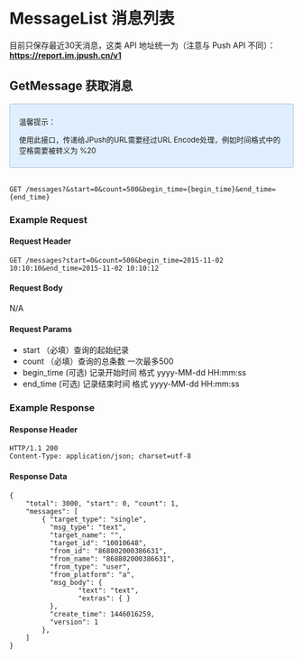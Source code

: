 <h1> MessageList 消息列表</h1>

目前只保存最近30天消息，这类 API 地址统一为（注意与 Push API 不同）：**https://report.im.jpush.cn/v1**

<h2> GetMessage 获取消息</h2>

<div style="font-size:13px;background: #E0EFFE;border: 1px solid #ACBFD7;border-radius: 3px;padding: 8px 16px;">
<p>温馨提示：</p>
<p>使用此接口，传递给JPush的URL需要经过URL Encode处理，例如时间格式中的空格需要被转义为 %20</p>
</div>

<br/>


```
GET /messages?&start=0&count=500&begin_time={begin_time}&end_time={end_time}
```

<h3> Example Request</h3>

<h4> Request Header </h4>

```
GET /messages?start=0&count=500&begin_time=2015-11-02 10:10:10&end_time=2015-11-02 10:10:12
```

<h4> Request Body </h4>

N/A

<h4> Request Params </h4>

+ start （必填）查询的起始纪录
+ count （必填）查询的总条数  一次最多500
+ begin_time (可选) 记录开始时间 格式  yyyy-MM-dd HH:mm:ss
+ end_time (可选)   记录结束时间  格式 yyyy-MM-dd HH:mm:ss

<h3> Example Response </h3>

<h4> Response Header  </h4>

```
HTTP/1.1 200 
Content-Type: application/json; charset=utf-8 
```

<h4> Response Data </h4>

```
{ 
	"total": 3000, "start": 0, "count": 1, 
 	"messages": [ 
        { "target_type": "single", 
          "msg_type": "text", 
          "target_name": "", 
          "target_id": "10010648", 
          "from_id": "868802000386631", 
          "from_name": "868802000386631", 
          "from_type": "user", 
          "from_platform": "a", 
          "msg_body": {
                 "text": "text", 
                 "extras": { } 
          }, 
          "create_time": 1446016259, 
          "version": 1
        },  
 	] 
} 
```
